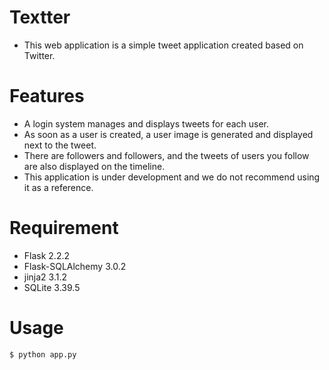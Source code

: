 # Textter

- This web application is a simple tweet application created based on Twitter.

# Features

- A login system manages and displays tweets for each user.
- As soon as a user is created, a user image is generated and displayed next to the tweet.
- There are followers and followers, and the tweets of users you follow are also displayed on the timeline.
- This application is under development and we do not recommend using it as a reference.

# Requirement

- Flask 2.2.2
- Flask-SQLAlchemy 3.0.2
- jinja2 3.1.2
- SQLite 3.39.5

# Usage

```
$ python app.py
```
